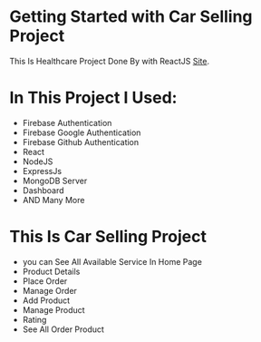 # Getting Started with Car Selling Project

This Is Healthcare Project Done By with ReactJS [Site]().

# In This Project I Used:

- Firebase Authentication
- Firebase Google Authentication
- Firebase Github Authentication
- React
- NodeJS
- ExpressJs
- MongoDB Server
- Dashboard
- AND Many More

# This Is Car Selling Project

- you can See All Available Service In Home Page
- Product Details
- Place Order
- Manage Order
- Add Product
- Manage Product
- Rating
- See All Order Product
